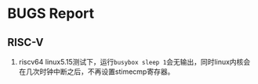 # BUGS Report

## RISC-V

1. riscv64 linux5.15测试下，运行`busybox sleep 1`会无输出，同时linux内核会在几次时钟中断之后，不再设置stimecmp寄存器。
